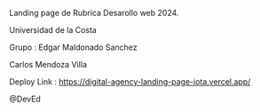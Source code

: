 Landing page de Rubrica Desarollo web 2024.

Universidad de la Costa

Grupo :
  Edgar Maldonado Sanchez
  
  Carlos Mendoza Villa 
  

Deploy Link : https://digital-agency-landing-page-iota.vercel.app/ 

@DevEd
